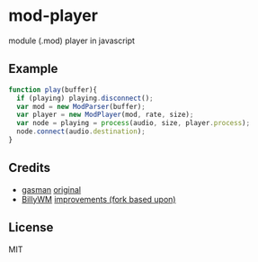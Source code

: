 
# mod-player

module (.mod) player in javascript

## Example

```js
function play(buffer){
  if (playing) playing.disconnect();
  var mod = new ModParser(buffer);
  var player = new ModPlayer(mod, rate, size);
  var node = playing = process(audio, size, player.process);
  node.connect(audio.destination);
}
```

## Credits

* [gasman](https://github.com/gasman) [original](https://github.com/gasman/jsmodplayer)
* [BillyWM](https://github.com/BillyWM) [improvements (fork based upon)](https://github.com/BillyWM/jsmodplayer)

## License

MIT

